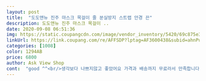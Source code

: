 ```yaml
---
layout: post 
title:  "도도앤뉴 진주 마스크 목걸이 줄 분실방지 스트랩 안경 끈" 
description: 도도앤뉴 진주 마스크 목걸이 ..
date: 2020-09-08 06:51:36 
img: https://static.coupangcdn.com/image/vendor_inventory/5420/69c875e37df22db9696178a1097e655cb8250b8aa869f27d3032015bfb77.jpg 
linkUrl: https://link.coupang.com/re/AFFSDP?lptag=AF3600438&subid=ahnPublicAsk&pageKey=1927597131&itemId=3272431778&vendorItemId=71259444268&traceid=V0-113-d75cc7f8dbb1c8f0 
categories: [1008] 
color: 1294AB 
price: 6800 
author: Ask View Shop 
cont:  "good ^^<br/>생각보다 나쁘지않고 좋았어요 가격과 배송까지 무료라서 만족합니다 다시구매 의사 있습니다<br/>좋아요.<br/> 길이가 좀 많이 길어서 두번 감아도 돼요.<br/><br/>" 
---
```

